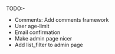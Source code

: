 TODO:-
- Comments: Add comments framework
- User age-limit
- Email confirmation
- Make admin page nicer
- Add list_filter to admin page
